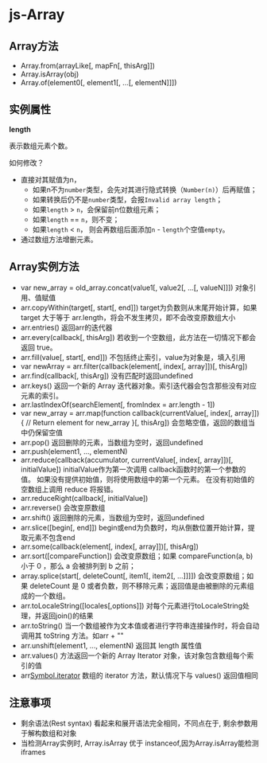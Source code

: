# js-Array
## Array方法
- Array.from(arrayLike[, mapFn[, thisArg]])
- Array.isArray(obj)
- Array.of(element0[, element1[, ...[, elementN]]])
## 实例属性
**length**

表示数组元素个数。

如何修改？
- 直接对其赋值为n，
  - 如果n不为`number`类型，会先对其进行隐式转换（`Number(n)`）后再赋值；
  - 如果转换后仍不是`number`类型，会报`Invalid array length`；
  - 如果`length` > `n`，会保留前n位数组元素；
  - 如果`length` == `n`，则不变；
  - 如果`length` < `n`， 则会再数组后面添加`n` - `length`个空值`empty`。
- 通过数组方法增删元素。

## Array实例方法
- var new_array = old_array.concat(value1[, value2[, ...[, valueN]]]) 对象引用、值赋值
- arr.copyWithin(target[, start[, end]]) target为负数则从末尾开始计算，如果 target 大于等于 arr.length，将会不发生拷贝，即不会改变原数组大小
- arr.entries() 返回arr的迭代器
- arr.every(callback[, thisArg]) 若收到一个空数组，此方法在一切情况下都会返回 true。
- arr.fill(value[, start[, end]]) 不包括终止索引，value为对象是，填入引用
- var newArray = arr.filter(callback(element[, index[, array]])[, thisArg])
- arr.find(callback[, thisArg]) 没有匹配时返回undefined
- arr.keys() 返回一个新的 Array 迭代器对象。索引迭代器会包含那些没有对应元素的索引。
- arr.lastIndexOf(searchElement[, fromIndex = arr.length - 1])
- var new_array = arr.map(function callback(currentValue[, index[, array]]) {
 // Return element for new_array 
}[, thisArg]) 会忽略空值，返回的数组当中仍保留空值
- arr.pop() 返回删除的元素，当数组为空时，返回undefined
- arr.push(element1, ..., elementN)
- arr.reduce(callback(accumulator, currentValue[, index[, array]])[, initialValue]) initialValue作为第一次调用 callback函数时的第一个参数的值。 如果没有提供初始值，则将使用数组中的第一个元素。 在没有初始值的空数组上调用 reduce 将报错。
- arr.reduceRight(callback[, initialValue])
- arr.reverse() 会改变原数组
- arr.shift() 返回删除的元素，当数组为空时，返回undefined
- arr.slice([begin[, end]]) begin或end为负数时，均从倒数位置开始计算，提取元素不包含end
- arr.some(callback(element[, index[, array]])[, thisArg])
- arr.sort([compareFunction]) 会改变原数组；如果 compareFunction(a, b) 小于 0 ，那么 a 会被排列到 b 之前；
- array.splice(start[, deleteCount[, item1[, item2[, ...]]]]) 会改变原数组；如果 deleteCount 是 0 或者负数，则不移除元素；返回值是由被删除的元素组成的一个数组。
- arr.toLocaleString([locales[,options]]) 对每个元素进行toLocaleString处理，并返回join()的结果
- arr.toString() 当一个数组被作为文本值或者进行字符串连接操作时，将会自动调用其 toString 方法。如arr + ""
- arr.unshift(element1, ..., elementN) 返回其 length 属性值
- arr.values() 方法返回一个新的 Array Iterator 对象，该对象包含数组每个索引的值
- arr[Symbol.iterator]() 数组的 iterator 方法，默认情况下与 values() 返回值相同

## 注意事项
- 剩余语法(Rest syntax) 看起来和展开语法完全相同，不同点在于, 剩余参数用于解构数组和对象
- 当检测Array实例时, Array.isArray 优于 instanceof,因为Array.isArray能检测iframes